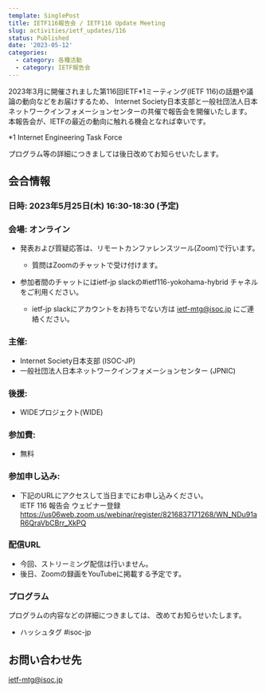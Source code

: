 ```yaml
---
template: SinglePost
title: IETF116報告会 / IETF116 Update Meeting
slug: activities/ietf_updates/116
status: Published
date: '2023-05-12'
categories:
  - category: 各種活動
  - category: IETF報告会
---
```


2023年3月に開催されました第116回IETF*1ミーティング(IETF 116)の話題や議論の動向などをお届けするため、 Internet Society日本支部と一般社団法人日本ネットワークインフォメーションセンターの共催で報告会を開催いたします。 本報告会が、IETFの最近の動向に触れる機会となれば幸いです。 

*1 Internet Engineering Task Force

プログラム等の詳細につきましては後日改めてお知らせいたします。 

## 会合情報


### 日時: 2023年5月25日(木) 16:30-18:30 (予定)


### 会場: オンライン

*  発表および質疑応答は、リモートカンファレンスツール(Zoom)で行います。
   * 質問はZoomのチャットで受け付けます。

* 参加者間のチャットにはietf-jp slackの#ietf116-yokohama-hybrid チャネルをご利用ください。
   * ietf-jp slackにアカウントをお持ちでない方は ietf-mtg@isoc.jp にご連絡ください。


### 主催:
*  Internet Society日本支部 (ISOC-JP)
*  一般社団法人日本ネットワークインフォメーションセンター (JPNIC) 


### 後援:
*  WIDEプロジェクト(WIDE)


### 参加費:
*  無料

### 参加申し込み:

* 下記のURLにアクセスして当日までにお申し込みください。<br>
IETF 116 報告会 ウェビナー登録<br>
https://us06web.zoom.us/webinar/register/8216837171268/WN_NDu91aR6QraVbCBrr_XkPQ

### 配信URL
*  今回、ストリーミング配信は行いません。
*  後日、Zoomの録画をYouTubeに掲載する予定です。

### プログラム

プログラムの内容などの詳細につきましては、 改めてお知らせいたします。 

* ハッシュタグ  #isoc-jp

## お問い合わせ先
ietf-mtg@isoc.jp
